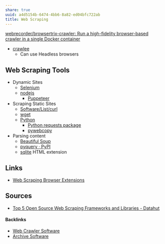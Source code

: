 ```yaml
---
share: true
uuid: a4d5154b-6474-4bb6-8a82-ed04bfc722ab
title: Web Scraping
---
```

[webrecorder/browsertrix-crawler: Run a high-fidelity browser-based crawler in a single Docker container](https://github.com/webrecorder/browsertrix-crawler)

* [crawlee](../72ea42f1-4bf5-4db9-a278-79260c06dd0f)
	* Can use Headless browsers
## Web Scraping Tools
* Dynamic Sites
	* [Selenium](../56e3cca8-c586-4d84-8e61-4ceb272580d1)
	* [nodejs](../94377dc4-14fb-44cd-9892-4cf3cff78726)
		* [Puppeteer](../123312b8-2afa-4828-aacc-50ba34f2f86e)
* Scraping Static Sites
	* [Software/List/curl](../Software/List/curl)
	* [wget](../c5006247-3747-4a31-be2f-a5f3b70fcc9a)
	* [Python](../80428ac9-197a-4c70-9230-119cf9079782)
		* [Python requests package](../c538ab15-be66-4a39-b17c-dc719e11de3d)
		* [pywebcopy](../63d04b10-f4ad-4735-92c4-c18f93475977)
* Parsing content
	* [Beautiful Soup](../cc51fb6e-b726-4147-ad17-f3f59cc6b384)
	* [pyquery · PyPI](https://pypi.org/project/pyquery/)
	* [sqlite](../1a1ccc57-1ba3-4ba7-8db9-9eb945b88d85) HTML extension
## Links

* [Web Scraping Browser Extensions](../0140c7c3-1132-4be7-b39b-c64380c08ce1)

## Sources

* [Top 5 Open Source Web Scraping Frameworks and Libraries - Datahut](https://www.blog.datahut.co/post/top-5-open-source-web-scraping-frameworks-and-libraries)

#### Backlinks

* [Web Crawler Software](/9509fb8a-1fd3-4f8a-8f2f-5a8e455e5753)
* [Archive Software](/b8a4c886-7f76-4224-8f96-3aed92189082)